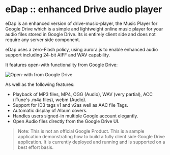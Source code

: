 eDap :: enhanced Drive audio player
=============================

eDap is an enhanced version of drive-music-player, the Music Player for Google Drive which is a simple and lightweight online music player for your audio files stored in Google Drive. Its is entirely client side and does not require any server side component.

eDap uses a zero-Flash policy, using aurora.js to enable enhanced audio support including 24-bit AIFF and WAV capability.

It features open-with functionality from Google Drive:

![Open-with from Google Drive](https://github.com/nicolasgarnier/drive-music-player/raw/master/cws/screenshot_small_2.png)

As well as the following features:

  * Playback of MP3 files, MP4, OGG (Audio), WAV (very partial), ACC (iTune's .m4a files), webm (Audio).
  * Support for ID3 tags v1 and v2as well as AAC file Tags.
  * Automatic display of Album covers.
  * Handles users signed-in multiple Google account elegantly.
  * Open Audio files directly from the Google Drive UI.


> Note: This is not an official Google Product. This is a sample application demonstrating how to build a fully client side Google Drive application. It is currently deployed and running and is supported on a best effort basis.
